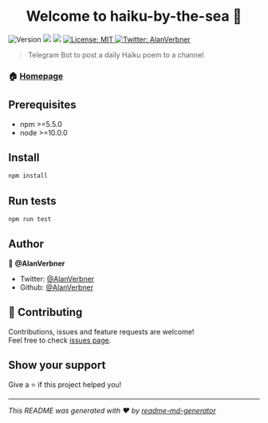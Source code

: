 <h1 align="center">Welcome to haiku-by-the-sea 👋</h1>
<p>
  <img alt="Version" src="https://img.shields.io/badge/version-0.0.1-blue.svg?cacheSeconds=2592000" />
  <img src="https://img.shields.io/badge/npm-%3E%3D5.5.0-blue.svg" />
  <img src="https://img.shields.io/badge/node-%3E%3D12.0.0-blue.svg" />
  <a href="#" target="_blank">
    <img alt="License: MIT" src="https://img.shields.io/badge/License-MIT-yellow.svg" />
  </a>
  <a href="https://twitter.com/AlanVerbner" target="_blank">
    <img alt="Twitter: AlanVerbner" src="https://img.shields.io/twitter/follow/AlanVerbner.svg?style=social" />
  </a>
</p>

> Telegram Bot to post a daily Haiku poem to a channel

### 🏠 [Homepage](https://github.com/AlanVerbner/haiku-by-the-sea#readme)

## Prerequisites

- npm >=5.5.0
- node >=10.0.0

## Install

```sh
npm install
```

## Run tests

```sh
npm run test
```

## Author

👤 **@AlanVerbner**

* Twitter: [@AlanVerbner](https://twitter.com/AlanVerbner)
* Github: [@AlanVerbner](https://github.com/AlanVerbner)

## 🤝 Contributing

Contributions, issues and feature requests are welcome!<br />Feel free to check [issues page](https://github.com/AlanVerbner/haiku-by-the-sea/issues).

## Show your support

Give a ⭐️ if this project helped you!

***
_This README was generated with ❤️ by [readme-md-generator](https://github.com/kefranabg/readme-md-generator)_